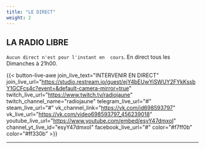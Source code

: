 ```yaml
---
title: "LE DIRECT"
weight: 2
---
```


## LA RADIO LIBRE

`Aucun direct n'est pour l'instant en  cours`. En direct tous les Dimanches à 21h00.

<!--

{{< join-live-button join_live_text="INTERVENIR EN DIRECT" join_live_url="https://restream.io/lien/pour/parler/en/direct/sur/restream.io" >}}

join_live_url = "https://studio.restream.io/guest/blFvUjVHYYNX5y4Ezk9Yiy51GbXLp08?default-camera-mirror=true"
twitch_channel_link = "https://www.twitch.tv/radiojaune"
vk_channel_link = "https://vk.com/id698593797"

-->

{{< button-live-awe join_live_text="INTERVENIR EN DIRECT" join_live_url="https://studio.restream.io/guest/ejY4bEUwYiSWUY2FYkKssbY1GCFcs4c?event=&default-camera-mirror=true" twitch_live_url="https://www.twitch.tv/radiojaune" twitch_channel_name="radiojaune" telegram_live_url="#" steam_live_url="#" vk_channel_link="https://vk.com/id698593797" vk_live_url="https://vk.com/video698593797_456239018" youtube_live_url="https://www.youtube.com/embed/esyY47dmxoI" channel_yt_live_id="esyY47dmxoI" facebook_live_url="#" color="#f7ff0b" color="#ff330b" >}}

---
<!-- {{< youtubelive id="D1CpWYU3DvA" >}} -->

